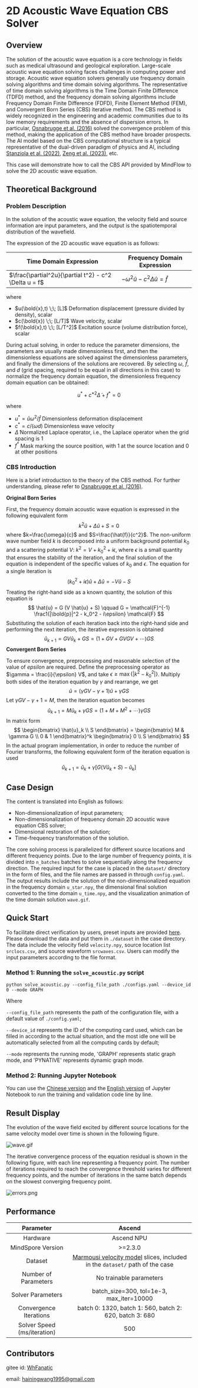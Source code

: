 # 2D Acoustic Wave Equation CBS Solver

## Overview

The solution of the acoustic wave equation is a core technology in fields such as medical ultrasound and geological exploration. Large-scale acoustic wave equation solving faces challenges in computing power and storage. Acoustic wave equation solvers generally use frequency domain solving algorithms and time domain solving algorithms. The representative of time domain solving algorithms is the Time Domain Finite Difference (TDFD) method, and the frequency domain solving algorithms include Frequency Domain Finite Difference (FDFD), Finite Element Method (FEM), and Convergent Born Series (CBS) iterative method. The CBS method is widely recognized in the engineering and academic communities due to its low memory requirements and the absence of dispersion errors. In particular, [Osnabrugge et al. (2016)](https://linkinghub.elsevier.com/retrieve/pii/S0021999116302595) solved the convergence problem of this method, making the application of the CBS method have broader prospects. The AI model based on the CBS computational structure is a typical representative of the dual-driven paradigm of physics and AI, including [Stanziola et al. (2022)](http://arxiv.org/abs/2212.04948), [Zeng et al. (2023)](http://arxiv.org/abs/2312.15575), etc.

This case will demonstrate how to call the CBS API provided by MindFlow to solve the 2D acoustic wave equation.

## Theoretical Background

### Problem Description

In the solution of the acoustic wave equation, the velocity field and source information are input parameters, and the output is the spatiotemporal distribution of the wavefield.

The expression of the 2D acoustic wave equation is as follows:

| Time Domain Expression                                | Frequency Domain Expression                       |
| ----------------------------------------------------- | ------------------------------------------------- |
| $\frac{\partial^2u}{\partial t^2} - c^2 \Delta u = f$ | $-\omega^2 \hat{u} - c^2 \Delta\hat{u} = \hat{f}$ |

where

- $u(\bold{x},t) \;\; [L]$ Deformation displacement (pressure divided by density), scalar
- $c(\bold{x}) \;\; [L/T]$ Wave velocity, scalar
- $f(\bold{x},t) \;\; [L/T^2]$ Excitation source (volume distribution force), scalar

During actual solving, in order to reduce the parameter dimensions, the parameters are usually made dimensionless first, and then the dimensionless equations are solved against the dimensionless parameters, and finally the dimensions of the solutions are recovered. By selecting $\omega$, $\hat{f}$, and $d$ (grid spacing, required to be equal in all directions in this case) to normalize the frequency domain equation, the dimensionless frequency domain equation can be obtained:

$$
u^* + c^{*2} \tilde{\Delta} + f^* = 0
$$

where

- $u^* = \hat{u} \omega^2 / \hat{f}$ Dimensionless deformation displacement
- $c^* = c / (\omega d)$ Dimensionless wave velocity
- $\tilde{\Delta}$ Normalized Laplace operator, i.e., the Laplace operator when the grid spacing is 1
- $f^*$ Mask marking the source position, with 1 at the source location and 0 at other positions

### CBS Introduction

Here is a brief introduction to the theory of the CBS method. For further understanding, please refer to [Osnabrugge et al. (2016)](https://linkinghub.elsevier.com/retrieve/pii/S0021999116302595).

**Original Born Series**

First, the frequency domain acoustic wave equation is expressed in the following equivalent form
$$
k^2 \hat{u} + \Delta \hat{u} +S = 0
$$
where $k=\frac{\omega}{c}$ and $S=\frac{\hat{f}}{c^2}$. The non-uniform wave number field $k$ is decomposed into a uniform background potential $k_0$ and a scattering potential $V$: $k^2 = V + k_0^2 + i\epsilon$, where $\epsilon$ is a small quantity that ensures the stability of the iteration, and the final solution of the equation is independent of the specific values of $k_0$ and $\epsilon$. The equation for a single iteration is
$$
(k_0^2 + i\epsilon) \hat{u} + \Delta \hat{u} = -V \hat{u} - S
$$
Treating the right-hand side as a known quantity, the solution of this equation is
$$
\hat{u} = G (V \hat{u} + S)
\qquad
G = \mathcal{F}^{-1} \frac1{|\bold{p}|^2 - k_0^2 - i\epsilon} \mathcal{F}
$$
Substituting the solution of each iteration back into the right-hand side and performing the next iteration, the iterative expression is obtained
$$
\hat{u}_{k+1} = GV\hat{u}_k + GS = (1 + GV + GVGV + \cdots)GS
$$
**Convergent  Born Series**

To ensure convergence, preprocessing and reasonable selection of the value of $epsilon$ are required. Define the preprocessing operator as $\gamma = \frac{i}{\epsilon} V$, and take $\epsilon \geq \max\{|k^2 - k_0^2|\}$. Multiply both sides of the iteration equation by $\gamma$ and rearrange, we get
$$
\hat{u} = (\gamma GV - \gamma + 1) \hat{u} + \gamma GS
$$
Let $\gamma GV - \gamma + 1 = M$, then the iteration equation becomes
$$
\hat{u}_{k+1} = M \hat{u}_k + \gamma GS = (1 + M + M^2 + \cdots) \gamma GS
$$
In matrix form
$$
\begin{bmatrix} \hat{u}_k \\ S \end{bmatrix} =
\begin{bmatrix} M & \gamma G \\ 0 & 1 \end{bmatrix}^k
\begin{bmatrix} 0 \\ S \end{bmatrix}
$$
In the actual program implementation, in order to reduce the number of Fourier transforms, the following equivalent form of the iteration equation is used
$$
\hat{u}_{k+1} = \hat{u}_k + \gamma [G(V\hat{u}_k + S) - \hat{u}_k]
$$

## Case Design

The content is translated into English as follows:

- Non-dimensionalization of input parameters;
- Non-dimensionalization of frequency domain 2D acoustic wave equation CBS solver;
- Dimensional restoration of the solution;
- Time-frequency transformation of the solution.

The core solving process is parallelized for different source locations and different frequency points. Due to the large number of frequency points, it is divided into `n_batches` batches to solve sequentially along the frequency direction. The required input for the case is placed in the `dataset/` directory in the form of files, and the file names are passed in through `config.yaml`. The output results include the solution of the non-dimensionalized equation in the frequency domain `u_star.npy`, the dimensional final solution converted to the time domain `u_time.npy`, and the visualization animation of the time domain solution `wave.gif`.

## Quick Start

To facilitate direct verification by users, preset inputs are provided [here](https://download-mindspore.osinfra.cn/mindscience/mindflow/dataset/applications/cfd/acoustic). Please download the data and put them in `./dataset` in the case directory. The data include the velocity field `velocity.npy`, source location list `srclocs.csv`, and source waveform `srcwaves.csv`. Users can modify the input parameters according to the file format.

### Method 1: Running the `solve_acoustic.py` script

```shell
python solve_acoustic.py --config_file_path ./configs.yaml --device_id 0 --mode GRAPH
```

Where

`--config_file_path` represents the path of the configuration file, with a default value of `./config.yaml`;

`--device_id` represents the ID of the computing card used, which can be filled in according to the actual situation, and the most idle one will be automatically selected from all the computing cards by default;

`--mode` represents the running mode, 'GRAPH' represents static graph mode, and 'PYNATIVE' represents dynamic graph mode.

### Method 2: Running Jupyter Notebook

You can use the [Chinese version](./acoustic_CN.ipynb) and the [English version](./acoustic.ipynb) of Jupyter Notebook to run the training and validation code line by line.

## Result Display

The evolution of the wave field excited by different source locations for the same velocity model over time is shown in the following figure.

![wave.gif](images/wave.gif)

The iterative convergence process of the equation residual is shown in the following figure, with each line representing a frequency point. The number of iterations required to reach the convergence threshold varies for different frequency points, and the number of iterations in the same batch depends on the slowest converging frequency point.

![errors.png](images/errors.png)

## Performance

| Parameter              | Ascend               |
|:----------------------:|:--------------------------:|
| Hardware                | Ascend NPU            |
| MindSpore Version      | >=2.3.0                 |
| Dataset                  | [Marmousi velocity model](https://en.wikipedia.org/wiki/Marmousi_model) slices, included in the `dataset/` path of the case |
| Number of Parameters     | No trainable parameters |
| Solver Parameters         | batch_size=300, tol=1e-3, max_iter=10000 |
| Convergence Iterations | batch 0: 1320, batch 1: 560, batch 2: 620, batch 3: 680|
| Solver Speed (ms/iteration) | 500                 |

## Contributors

gitee id: [WhFanatic](https://gitee.com/WhFanatic)

email: hainingwang1995@gmail.com